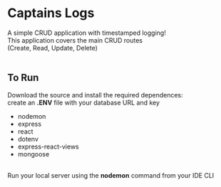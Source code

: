 # Captains Logs

A simple CRUD application with timestamped logging!<br>
This application covers the main CRUD routes<br>
(Create, Read, Update, Delete)
<br>
<br>
<h2>To Run</h2>
Download the source and install the required dependences:<br>
create an <b>.ENV</b> file with your database URL and key<br>
<ul>
<li>nodemon</li>
<li>express</li>
<li>react</li>
<li>dotenv</li>
<li>express-react-views</li>
<li>mongoose</li>
</ul>
<br>
Run your local server using the <b>nodemon</b> command from your IDE CLI
